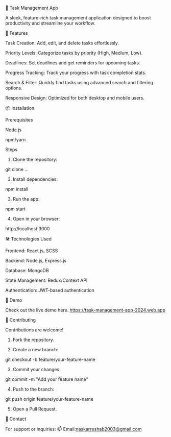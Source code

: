 📝 Task Management App

A sleek, feature-rich task management application designed to boost productivity and streamline your workflow.

🚀 Features

Task Creation: Add, edit, and delete tasks effortlessly.

Priority Levels: Categorize tasks by priority (High, Medium, Low).

Deadlines: Set deadlines and get reminders for upcoming tasks.

Progress Tracking: Track your progress with task completion stats.

Search & Filter: Quickly find tasks using advanced search and filtering options.

Responsive Design: Optimized for both desktop and mobile users.


📦 Installation

Prerequisites

Node.js

npm/yarn


Steps

1. Clone the repository:

git clone ...


3. Install dependencies:

npm install


3. Run the app:

npm start


4. Open in your browser:

http://localhost:3000



🛠️ Technologies Used

Frontend: React.js, SCSS

Backend: Node.js, Express.js

Database: MongoDB

State Management: Redux/Context API

Authentication: JWT-based authentication


🌟 Demo

Check out the live demo here.
https://task-management-app-2024.web.app

🤝 Contributing

Contributions are welcome!

1. Fork the repository.


2. Create a new branch:

git checkout -b feature/your-feature-name


3. Commit your changes:

git commit -m "Add your feature name"


4. Push to the branch:

git push origin feature/your-feature-name


5. Open a Pull Request.
   

📧 Contact

For support or inquiries:
📫 Email:naskarreshab2003@gmail.com
